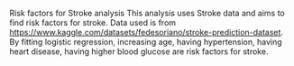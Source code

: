 Risk factors for Stroke analysis
This analysis uses Stroke data and aims to find risk factors for stroke. Data used is from https://www.kaggle.com/datasets/fedesoriano/stroke-prediction-dataset. By fitting logistic regression, increasing age, having hypertension, having heart disease, having higher blood glucose are risk factors for stroke.
